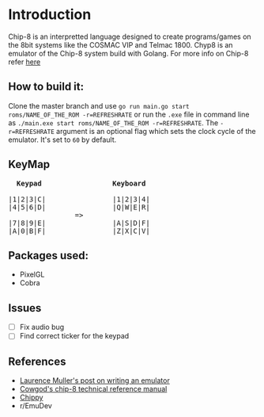 # Introduction
Chip-8 is an interpretted language designed to create programs/games on the 8bit systems like the COSMAC VIP and Telmac 1800.
Chyp8 is an emulator of the Chip-8 system build with Golang. For more info on Chip-8 refer [here](https://en.wikipedia.org/wiki/CHIP-8)

## How to build it:
Clone the master branch and use ```go run main.go start roms/NAME_OF_THE_ROM -r=REFRESHRATE```
or run the ```.exe``` file in command line as ```./main.exe start roms/NAME_OF_THE_ROM -r=REFRESHRATE```.
The ```-r=REFRESHRATE``` argument is an optional flag which sets the clock cycle of the emulator. 
It's set to ```60``` by default.

## KeyMap

<pre>  <b>Keypad</b>                 <b>Keyboard</b> 
             
|1|2|3|C|                |1|2|3|4|
|4|5|6|D|                |Q|W|E|R|
                =>
|7|8|9|E|                |A|S|D|F|
|A|0|B|F|                |Z|X|C|V|</pre>


## Packages used:
- PixelGL
- Cobra

## Issues
- [ ] Fix audio bug
- [ ] Find correct ticker for the keypad

## References 
- [Laurence Muller's post on writing an emulator](https://multigesture.net/articles/how-to-write-an-emulator-chip-8-interpreter/) 
- [Cowgod's chip-8 technical reference manual](http://devernay.free.fr/hacks/chip8/C8TECH10.HTM#2.4)
- [Chippy](https://github.com/bradford-hamilton/chippy)
- r/EmuDev
